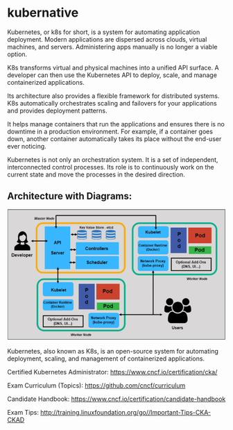 # kubernative

Kubernetes, or k8s for short, is a system for automating application deployment. Modern applications are dispersed across clouds, virtual machines, and servers. Administering apps manually is no longer a viable option.

K8s transforms virtual and physical machines into a unified API surface. A developer can then use the Kubernetes API to deploy, scale, and manage containerized applications.

Its architecture also provides a flexible framework for distributed systems. K8s automatically orchestrates scaling and failovers for your applications and provides deployment patterns.

It helps manage containers that run the applications and ensures there is no downtime in a production environment. For example, if a container goes down, another container automatically takes its place without the end-user ever noticing.

Kubernetes is not only an orchestration system. It is a set of independent, interconnected control processes. Its role is to continuously work on the current state and move the processes in the desired direction.

## Architecture with Diagrams: 

![ScreenShot](https://github.com/kumarrkslinux/kubernative/blob/main/Architecture%20with%20Diagrams.PNG)

Kubernetes, also known as K8s, is an open-source system for automating deployment, scaling, and management of containerized applications.



Certified Kubernetes Administrator: https://www.cncf.io/certification/cka/

Exam Curriculum (Topics): https://github.com/cncf/curriculum

Candidate Handbook: https://www.cncf.io/certification/candidate-handbook

Exam Tips: http://training.linuxfoundation.org/go//Important-Tips-CKA-CKAD

